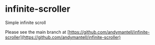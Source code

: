 # infinite-scroller
Simple infinite scroll

Please see the main branch at [https://github.com/andymantell/infinite-scroller](https://github.com/andymantell/infinite-scroller)
